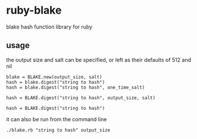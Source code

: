 ruby-blake
==========

blake hash function library for ruby

## usage

the output size and salt can be specified, or left as their defaults of 512 and nil

```
blake = BLAKE.new(output_size, salt)
hash = blake.digest("string to hash")
hash = blake.digest("string to hash", one_time_salt)

hash = BLAKE.digest("string to hash", output_size, salt)

hash = BLAKE.digest("string to hash")
```

it can also be run from the command line

```
./blake.rb "string to hash" output_size
```
